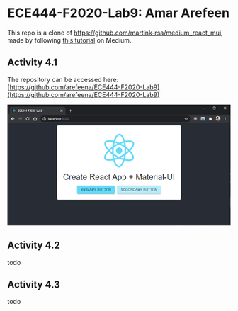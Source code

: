 # ECE444-F2020-Lab9: Amar Arefeen

This repo is a clone of https://github.com/martink-rsa/medium_react_mui, made by following [this tutorial](https://medium.com/@martink_rsa/creating-a-react-app-with-create-react-app-and-material-ui-380985fc2b19) on Medium.

## Activity 4.1

The repository can be accessed here: [https://github.com/arefeena/ECE444-F2020-Lab9](https://github.com/arefeena/ECE444-F2020-Lab9)

![Screenshot of the running application](/docs/lab-9-activity-1-success.png)

## Activity 4.2

todo

## Activity 4.3

todo